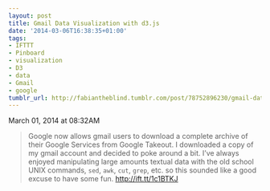 ```yaml
---
layout: post
title: Gmail Data Visualization with d3.js
date: '2014-03-06T16:38:35+01:00'
tags:
- IFTTT
- Pinboard
- visualization
- D3
- data
- Gmail
- google
tumblr_url: http://fabiantheblind.tumblr.com/post/78752896230/gmail-data-visualization-with-d3-js
---
```

March 01, 2014 at 08:32AM
> Google now allows gmail users to download a complete archive of their Google Services from Google Takeout. I downloaded a copy of my gmail account and decided to poke around a bit. I’ve always enjoyed manipulating large amounts textual data with the old school UNIX commands, `sed`, `awk`, `cut`, `grep`, etc. so this sounded like a good excuse to have some fun.  http://ift.tt/1c1BTKJ

